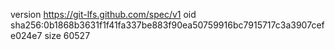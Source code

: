 version https://git-lfs.github.com/spec/v1
oid sha256:0b1868b3631f1f41fa337be883f90ea50759916bc7915717c3a3907cefe024e7
size 60527
